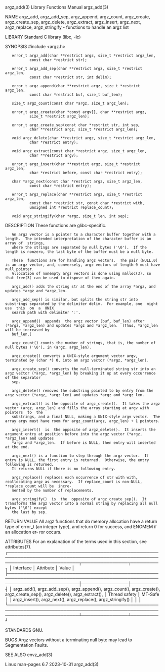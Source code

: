 argz_add(3)							   Library Functions Manual							   argz_add(3)

NAME
       argz_add,  argz_add_sep,	 argz_append,  argz_count,  argz_create,  argz_create_sep,  argz_delete,  argz_extract,	 argz_insert, argz_next, argz_replace,
       argz_stringify - functions to handle an argz list

LIBRARY
       Standard C library (libc, -lc)

SYNOPSIS
       #include <argz.h>

       error_t argz_add(char **restrict argz, size_t *restrict argz_len,
		       const char *restrict str);

       error_t argz_add_sep(char **restrict argz, size_t *restrict argz_len,
		       const char *restrict str, int delim);

       error_t argz_append(char **restrict argz, size_t *restrict argz_len,
		       const char *restrict buf, size_t buf_len);

       size_t argz_count(const char *argz, size_t argz_len);

       error_t argz_create(char *const argv[], char **restrict argz,
		       size_t *restrict argz_len);

       error_t argz_create_sep(const char *restrict str, int sep,
		       char **restrict argz, size_t *restrict argz_len);

       void argz_delete(char **restrict argz, size_t *restrict argz_len,
		       char *restrict entry);

       void argz_extract(const char *restrict argz, size_t argz_len,
		       char **restrict argv);

       error_t argz_insert(char **restrict argz, size_t *restrict argz_len,
		       char *restrict before, const char *restrict entry);

       char *argz_next(const char *restrict argz, size_t argz_len,
		       const char *restrict entry);

       error_t argz_replace(char **restrict argz, size_t *restrict argz_len,
		       const char *restrict str, const char *restrict with,
		       unsigned int *restrict replace_count);

       void argz_stringify(char *argz, size_t len, int sep);

DESCRIPTION
       These functions are glibc-specific.

       An argz vector is a pointer to a character buffer together with a length.  The intended interpretation of the character buffer is an array of  strings,
       where the strings are separated by null bytes ('\0').  If the length is nonzero, the last byte of the buffer must be a null byte.

       These  functions are for handling argz vectors.	The pair (NULL,0) is an argz vector, and, conversely, argz vectors of length 0 must have null pointer.
       Allocation of nonempty argz vectors is done using malloc(3), so that free(3) can be used to dispose of them again.

       argz_add() adds the string str at the end of the array *argz, and updates *argz and *argz_len.

       argz_add_sep() is similar, but splits the string str into substrings separated by the delimiter delim.  For example, one	 might	use  this  on  a  UNIX
       search path with delimiter ':'.

       argz_append()  appends  the argz vector (buf, buf_len) after (*argz, *argz_len) and updates *argz and *argz_len.	 (Thus, *argz_len will be increased by
       buf_len.)

       argz_count() counts the number of strings, that is, the number of null bytes ('\0'), in (argz, argz_len).

       argz_create() converts a UNIX-style argument vector argv, terminated by (char *) 0, into an argz vector (*argz, *argz_len).

       argz_create_sep() converts the null-terminated string str into an argz vector (*argz, *argz_len) by breaking it up at every occurrence of the separator
       sep.

       argz_delete() removes the substring pointed to by entry from the argz vector (*argz, *argz_len) and updates *argz and *argz_len.

       argz_extract() is the opposite of argz_create().	 It takes the argz vector (argz, argz_len) and fills the array starting at argv with pointers  to  the
       substrings, and a final NULL, making a UNIX-style argv vector.  The array argv must have room for argz_count(argz, argz_len) + 1 pointers.

       argz_insert()  is  the opposite of argz_delete().  It inserts the argument entry at position before into the argz vector (*argz, *argz_len) and updates
       *argz and *argz_len.  If before is NULL, then entry will inserted at the end.

       argz_next() is a function to step through the argz vector.  If entry is NULL, the first entry is returned.  Otherwise, the entry following is returned.
       It returns NULL if there is no following entry.

       argz_replace() replaces each occurrence of str with with, reallocating argz as necessary.  If replace_count is non-NULL, *replace_count will be	incre‐
       mented by the number of replacements.

       argz_stringify()	 is  the  opposite of argz_create_sep().  It transforms the argz vector into a normal string by replacing all null bytes ('\0') except
       the last by sep.

RETURN VALUE
       All argz functions that do memory allocation have a return type of error_t (an integer type), and return 0 for success, and ENOMEM if an allocation er‐
       ror occurs.

ATTRIBUTES
       For an explanation of the terms used in this section, see attributes(7).
       ┌───────────────────────────────────────────────────────────────────────────────────────────────────────────────────────────┬───────────────┬─────────┐
       │ Interface														   │ Attribute	   │ Value   │
       ├───────────────────────────────────────────────────────────────────────────────────────────────────────────────────────────┼───────────────┼─────────┤
       │ argz_add(), argz_add_sep(), argz_append(), argz_count(), argz_create(), argz_create_sep(), argz_delete(), argz_extract(), │ Thread safety │ MT-Safe │
       │ argz_insert(), argz_next(), argz_replace(), argz_stringify()								   │		   │	     │
       └───────────────────────────────────────────────────────────────────────────────────────────────────────────────────────────┴───────────────┴─────────┘

STANDARDS
       GNU.

BUGS
       Argz vectors without a terminating null byte may lead to Segmentation Faults.

SEE ALSO
       envz_add(3)

Linux man-pages 6.7							  2023-10-31								   argz_add(3)
